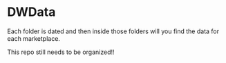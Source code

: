 # DWData

Each folder is dated and then inside those folders will you find the data for each marketplace. 

This repo still needs to be organized!!
